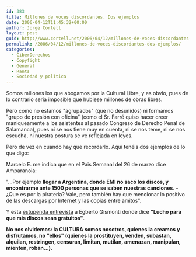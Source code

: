 ```yaml
---
id: 383
title: Millones de voces discordantes. Dos ejemplos
date: 2006-04-12T11:45:32+00:00
author: Jorge Cortell
layout: post
guid: http://www.cortell.net/2006/04/12/millones-de-voces-discordantes-dos-ejemplos/
permalink: /2006/04/12/millones-de-voces-discordantes-dos-ejemplos/
categories:
  - CiberDerechos
  - Copyfight
  - General
  - Rants
  - Sociedad y polí­tica
---
```

Somos millones los que abogamos por la Cultural Libre, y es obvio, pues de lo contrario serí­a imposible que hubiese millones de obras libres.

Pero como no estamos "agrupados" (que no desunidos) ni formamos "grupo de presión con oficina" (como el Sr. Farré quiso hacer creer maniqueamente a los asistentes al pasado Congreso de Derecho Penal de Salamanca), pues ni se nos tiene muy en cuenta, ni se nos teme, ni se nos escucha, ni nuestra postura se ve reflejada en leyes.

Pero de vez en cuando hay que recordarlo. Aquí­ tenéis dos ejemplos de lo que digo:

Marcelo E. me indica que en el Pais Semanal del 26 de marzo dice Amparanoia:
  
"...Por ejemplo **llegar a Argentina, donde EMI no sacó los discos, y encontrarme ante 1500 personas que se saben nuestras canciones**. -¿Que es por la piraterí­a? Vale, pero también hay que mencionar lo positivo de las descargas por Internet y las copias entre amitos".

Y esta [estupenda entrevista](http://www.clarin.com/suplementos/cultura/2006/03/25/u-01163988.htm) a Egberto Gismonti donde dice **"Lucho para que mis discos sean gratuitos"**.

**No nos olvidemos: la CULTURA somos nosotros, quienes la creamos y disfrutamos, no "ellos" (quienes la prostituyen, venden, subastan, alquilan, restringen, censuran, limitan, mutilan, amenazan, manipulan, mienten, roban...).**